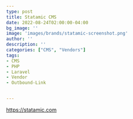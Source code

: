 ```yaml
---
type: post
title: Statamic CMS
date: 2022-08-24T02:00:00-04:00
bg_image: ''
image: 'images/brands/statamic-screenshot.png'
author: ''
description: ''
categories: ["CMS", "Vendors"]
tags:
- CMS
- PHP
- Laravel
- Vendor
- Outbound-Link


---
```


https://statamic.com